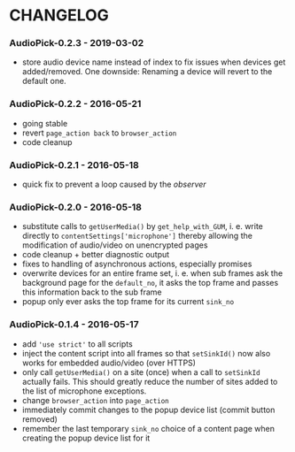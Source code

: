 # CHANGELOG

### AudioPick-0.2.3 - 2019-03-02
- store audio device name instead of index to fix issues when devices get added/removed. One downside: Renaming a device will revert to the default one.

### AudioPick-0.2.2 - 2016-05-21
- going stable
- revert `page_action back` to `browser_action`
- code cleanup

### AudioPick-0.2.1 - 2016-05-18
- quick fix to prevent a loop caused by the *observer*

### AudioPick-0.2.0 - 2016-05-18
- substitute calls to `getUserMedia()` by `get_help_with_GUM`, i. e. write directly to `contentSettings['microphone']` thereby allowing the modification of audio/video on unencrypted pages 
- code cleanup + better diagnostic output
- fixes to handling of asynchronous actions, especially promises
- overwrite devices for an entire frame set, i. e. when sub frames ask the background page for the `default_no`, it asks the top frame and passes this information back to the sub frame
- popup only ever asks the top frame for its current `sink_no` 
 
### AudioPick-0.1.4 - 2016-05-17
- add `'use strict'` to all scripts
- inject the content script into all frames so that `setSinkId()` now also works for embedded audio/video (over HTTPS)
- only call `getUserMedia()` on a site (once) when a call to `setSinkId` actually fails. This should greatly reduce the number of sites added to the list of microphone exceptions.  
- change `browser_action` into `page_action`
- immediately commit changes to the popup device list (commit button removed)
- remember the last temporary `sink_no` choice of a content page when creating the popup device list for it
